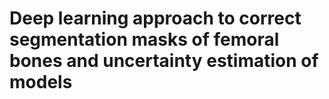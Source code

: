 # Deep learning approach to correct segmentation masks of femoral bones and uncertainty estimation of models

